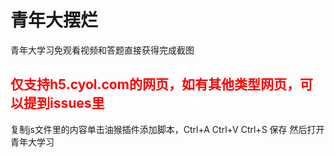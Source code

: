 # 青年大摆烂

青年大学习免观看视频和答题直接获得完成截图


<h2 style="color: red;">仅支持h5.cyol.com的网页，如有其他类型网页，可以提到issues里</h2>


复制js文件里的内容单击油猴插件添加脚本，Ctrl+A  Ctrl+V  Ctrl+S 保存 然后打开青年大学习


